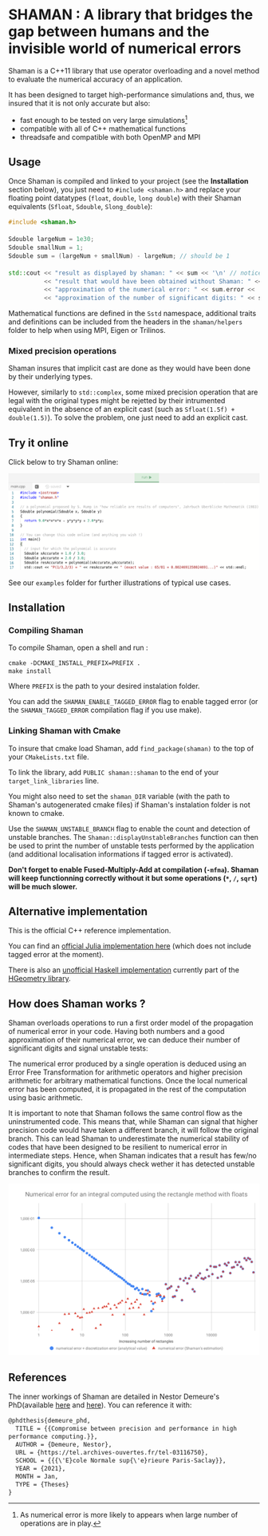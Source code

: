 # SHAMAN : A library that bridges the gap between humans and the invisible world of numerical errors

Shaman is a C++11 library that use operator overloading and a novel method to evaluate the numerical accuracy of an application.

It has been designed to target high-performance simulations and, thus, we insured that it is not only accurate but also:
- fast enough to be tested on very large simulations[^1]
- compatible with all of C++ mathematical functions
- threadsafe and compatible with both OpenMP and MPI

[^1]: As numerical error is more likely to appears when large number of operations are in play.

## Usage

Once Shaman is compiled and linked to your project (see the **Installation** section below), you just need to `#include <shaman.h>` and replace your floating point datatypes (`float`, `double`, `long double`) with their Shaman equivalents (`Sfloat`, `Sdouble`, `Slong_double`):

```cpp
#include <shaman.h>

Sdouble largeNum = 1e30;
Sdouble smallNum = 1;
Sdouble sum = (largeNum + smallNum) - largeNum; // should be 1

std::cout << "result as displayed by shaman: " << sum << '\n' // notice that Shaman displays only significant digits
          << "result that would have been obtained without Shaman: " << sum.number << " == " << static_cast<double>(sum) << '\n'
          << "approximation of the numerical error: " << sum.error << '\n'
          << "approximation of the number of significant digits: " << sum.digits() << std::endl;
```

Mathematical functions are defined in the `Sstd` namespace, additional traits and definitions can be included from the headers in the `shaman/helpers` folder to help when using MPI, Eigen or Trilinos.

### Mixed precision operations

Shaman insures that implicit cast are done as they would have been done by their underlying types.

However, similarly to `std::complex`, some mixed precision operation that are legal with the original types might be rejetted by their intrumented equivalent in the absence of an explicit cast (such as `Sfloat(1.5f) + double(1.5)`).
To solve the problem, one just need to add an explicit cast.

## Try it online

Click below to try Shaman online:

[![try it online](pictures/tryItOnline.png)](https://repl.it/@nestordemeure/ShamanDemo?lite=true)

See our `examples` folder for further illustrations of typical use cases.

## Installation

### Compiling Shaman

To compile Shaman, open a shell and run :

```
cmake -DCMAKE_INSTALL_PREFIX=PREFIX .
make install
```

Where `PREFIX` is the path to your desired instalation folder.

You can add the `SHAMAN_ENABLE_TAGGED_ERROR` flag to enable tagged error (or the `SHAMAN_TAGGED_ERROR` compilation flag if you use make).

### Linking Shaman with Cmake

To insure that cmake load Shaman, add `find_package(shaman)` to the top of your `CMakeLists.txt` file.

To link the library, add `PUBLIC shaman::shaman` to the end of your `target_link_libraries` line.

You might also need to set the `shaman_DIR` variable (with the path to Shaman's autogenerated cmake files) if Shaman's instalation folder is not known to cmake.

Use the `SHAMAN_UNSTABLE_BRANCH` flag to enable the count and detection of unstable branches.
The `Shaman::displayUnstableBranches` function can then be used to print the number of unstable tests performed by the application (and additional localisation informations if tagged error is activated).

**Don't forget to enable Fused-Multiply-Add at compilation (`-mfma`). Shaman will keep functionning correctly without it but some operations (`*`, `/`, `sqrt`) will be much slower.**

## Alternative implementation

This is the official C++ reference implementation.

You can find an [official Julia implementation here](https://gitlab.com/numerical_shaman/shaman_julia) (which does not include tagged error at the moment).

There is also an [unofficial Haskell implementation](https://hackage.haskell.org/package/hgeometry-combinatorial-0.12.0.0/docs/Data-Double-Shaman.html) currently part of the [HGeometry library](https://github.com/noinia/hgeometry).

## How does Shaman works ?

Shaman overloads operations to run a first order model of the propagation of numerical error in your code.
Having both numbers and a good approximation of their numerical error, we can deduce their number of significant digits and signal unstable tests:

The numerical error produced by a single operation is deduced using an Error Free Transformation for arithmetic operators and higher precision arithmetic for arbitrary mathematical functions.
Once the local numerical error has been computed, it is propagated in the rest of the computation using basic arithmetic.

It is important to note that Shaman follows the same control flow as the uninstrumented code.
This means that, while Shaman can signal that higher precision code would have taken a different branch, it will follow the original branch.
This can lead Shaman to underestimate the numerical stability of codes that have been designed to be resilient to numerical error in intermediate steps.
Hence, when Shaman indicates that a result has few/no significant digits, you should always check wether it has detected unstable branches to confirm the result.

![Numerical error for an integral computed using the rectangle method with floats](pictures/rectangles.svg)

## References

The inner workings of Shaman are detailed in Nestor Demeure's PhD(available [here](https://tel.archives-ouvertes.fr/tel-03116750) and [here](https://www.researchgate.net/publication/348551075_Compromise_between_precision_and_performance_in_high_performance_computing)).
You can reference it with:

```
@phdthesis{demeure_phd,
  TITLE = {{Compromise between precision and performance in high performance computing.}},
  AUTHOR = {Demeure, Nestor},
  URL = {https://tel.archives-ouvertes.fr/tel-03116750},
  SCHOOL = {{{\'E}cole Normale sup{\'e}rieure Paris-Saclay}},
  YEAR = {2021},
  MONTH = Jan,
  TYPE = {Theses}
}
```

